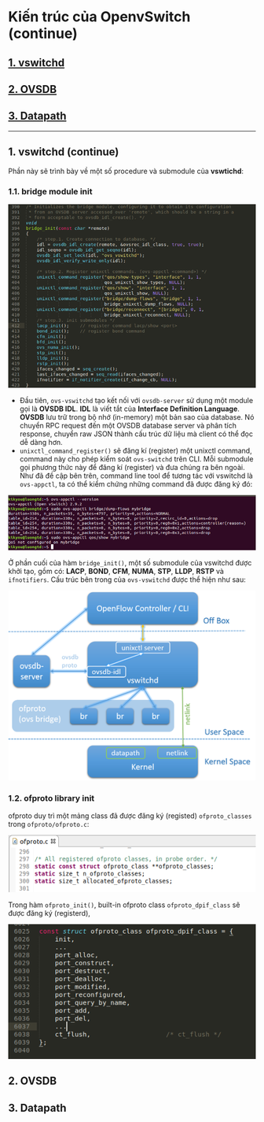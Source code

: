 # Kiến trúc của OpenvSwitch (continue)
## [1. vswitchd](#vswitchd)
## [2. OVSDB](#ovsdb)
## [3. Datapath](#datapath)
---
## <a name="vswitchd"></a> 1. vswitchd (continue)
Phần này sẽ trình bày về một số procedure và submodule của **vswtichd**:
### 1.1. bridge module init

![](images/2-OVS-Architecture/bridge_init.png)

- Đầu tiên, ```ovs-vswitchd``` tạo kết nối với ```ovsdb-server``` sử dụng một module gọi là **OVSDB IDL**. **IDL** là viết tắt của **Interface Definition Language**. **OVSDB** lưu trữ trong bộ nhớ (in-memory) một bản sao của database. Nó chuyển RPC request đến một OVSDB database server và phân tích response, chuyển raw JSON thành cấu trúc dữ liệu mà client có thể đọc dễ dàng hơn.
- ```unixctl_command_register()``` sẽ đăng kí (register) một unixctl command, command này cho phép kiểm soát ```ovs-switchd``` trên CLI. Mỗi submodule gọi phương thức này để đăng kí (register) và đưa chúng ra bên ngoài. Như đã đề cập bên trên, command line tool để tương tác với vswitchd là ```ovs-appctl```, ta có thể kiểm chứng những command đã được đăng ký đó:

![](images/2-OVS-Architecture/bridge_cmd.png)

Ở phần cuối của hàm ```bridge_init()```, một số submodule của vswitchd được khởi tạo, gồm có: **LACP**, **BOND**, **CFM**, **NUMA**, **STP**, **LLDP**, **RSTP** và ```ifnotifiers```. 
Cấu trúc bên trong của ```ovs-vswitchd``` được thể hiện như sau:

![](images/2-OVS-Architecture/vswitchd_internal.png)

### 1.2. ofproto library init
ofproto duy trì một mảng class đã được đăng ký (registed) ```ofproto_classes``` trong ```ofproto/ofproto.c```:

![](images/2-OVS-Architecture/ofproto_classes.png)

Trong hàm ```ofproto_init()```, built-in ofproto class ```ofproto_dpif_class``` sẽ được đăng ký (registerd), 

![](images/2-OVS-Architecture/ofproto_dpif_class.png)

## <a name="ovsdb"></a> 2. OVSDB

## <a name="datapath"></a> 3. Datapath